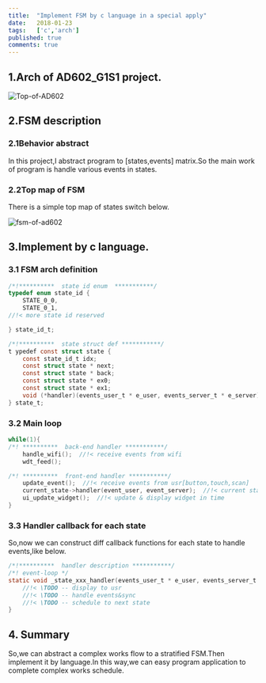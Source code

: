 ```yaml
---
title:  "Implement FSM by c language in a special apply"
date:   2018-01-23
tags:   ['c','arch']
published: true
comments: true
---
```


## 1.Arch of AD602_G1S1 project.

<!-- ![Top of ad602_g1s1.png](http://user-image.logdown.io/user/42476/blog/39034/post/5204543/kvPkuzvpSyGT5RBTuIlE_Top%20of%20ad602_g1s1.png) -->


![Top-of-AD602](/assets/images/posts/Top-of-Ad602.png)


## 2.FSM description

### 2.1Behavior abstract

  In this project,I abstract program to [states,events] matrix.So the main work of program is handle various events in states.

### 2.2Top map of FSM

There is a simple top map of states switch below.

![fsm-of-ad602](/assets/images/posts/fsm-ad602.png)

## 3.Implement by c language.

### 3.1 FSM arch definition

``` c
/*!**********  state id enum  ***********/
typedef enum state_id {
	STATE_0_0,
	STATE_0_1,
//!< more state id reserved

} state_id_t;

/*!**********  state struct def ***********/
t ypedef const struct state {
	const state_id_t idx;
	const struct state * next;
	const struct state * back;
	const struct state * ex0;
	const struct state * ex1;
	void (*handler)(events_user_t * e_user, events_server_t * e_server);
} state_t;
```
### 3.2 Main loop

``` c
while(1){
/*! **********  back-end handler ***********/
	handle_wifi();  //!< receive events from wifi
	wdt_feed();

/*! **********  front-end handler ***********/
	update_event();  //!< receive events from usr[button,touch,scan]
	current_state->handler(event_user, event_server);  //!< current state handler callback
	ui_update_widget();  //!< update & display widget in time
}
```

### 3.3 Handler callback for each state

So,now we can construct diff callback functions for each state to handle events,like below.

``` c
/*!**********  handler description ***********/
/*! event-loop */
static void _state_xxx_handler(events_user_t * e_user, events_server_t * e_server){
	//!< \TODO -- display to usr
	//!< \TODO -- handle events&sync
	//!< \TODO -- schedule to next state
}
```

## 4. Summary 

So,we can abstract a complex works flow to a stratified FSM.Then implement it by language.In this way,we can easy program application to complete complex works schedule.
